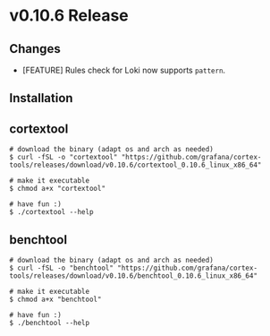 # v0.10.6 Release

## Changes

* [FEATURE] Rules check for Loki now supports `pattern`.

## Installation

## cortextool

```console
# download the binary (adapt os and arch as needed)
$ curl -fSL -o "cortextool" "https://github.com/grafana/cortex-tools/releases/download/v0.10.6/cortextool_0.10.6_linux_x86_64"

# make it executable
$ chmod a+x "cortextool"

# have fun :)
$ ./cortextool --help
```

## benchtool

```console
# download the binary (adapt os and arch as needed)
$ curl -fSL -o "benchtool" "https://github.com/grafana/cortex-tools/releases/download/v0.10.6/benchtool_0.10.6_linux_x86_64"

# make it executable
$ chmod a+x "benchtool"

# have fun :)
$ ./benchtool --help
```
